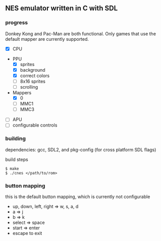 ## NES emulator written in C with SDL

### progress 

Donkey Kong and Pac-Man are both functional. Only games that use the default mapper are currently supported.

* [x] CPU
* PPU
    * [x] sprites
    * [x] background
    * [x] correct colors
    * [ ] 8x16 sprites
    * [ ] scrolling
* Mappers
    * [x] 0
    * [ ] MMC1
    * [ ] MMC3
* [ ] APU
* [ ] configurable controls

### building 

dependencies: gcc, SDL2, and pkg-config (for cross platform SDL flags)

build steps
```
$ make
$ ./cnes </path/to/rom>
```

### button mapping

this is the default button mapping, which is currently not configurable

* up, down, left, right => w, s, a, d
* a => j
* b => k 
* select => space
* start => enter 
* escape to exit

